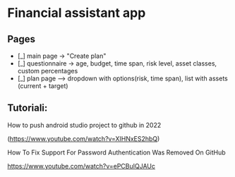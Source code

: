 # Financial assistant app

## Pages
- [_] main page -> "Create plan"
- [_] questionnaire -> age, budget, time span, risk level, asset classes, custom percentages
- [_] plan page —> dropdown with options(risk, time span), list with assets (current + target)


## Tutoriali:
How to push android studio project to github in 2022

(https://www.youtube.com/watch?v=XIHNxES2hbQ)

How To Fix Support For Password Authentication Was Removed On GitHub

https://www.youtube.com/watch?v=ePCBuIQJAUc
 

